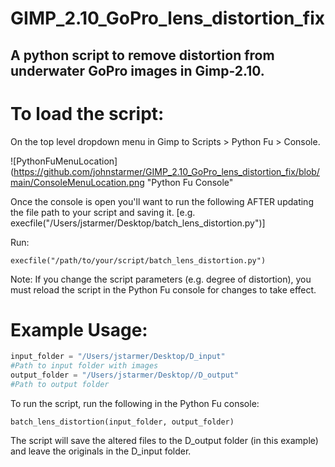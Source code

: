 # GIMP_2.10_GoPro_lens_distortion_fix
A python script to remove distortion from underwater GoPro images in Gimp-2.10.
-----

# To load the script:
On the top level dropdown menu in Gimp to Scripts > Python Fu > Console.

![PythonFuMenuLocation](https://github.com/johnstarmer/GIMP_2.10_GoPro_lens_distortion_fix/blob/main/ConsoleMenuLocation.png "Python Fu Console"

Once the console is open you'll want to run the following AFTER updating the file path to your script and saving it. [e.g. execfile("/Users/jstarmer/Desktop/batch_lens_distortion.py")]

Run:
```
execfile("/path/to/your/script/batch_lens_distortion.py")
```
Note: If you change the script parameters (e.g. degree of distortion), you must reload the script in the Python Fu console for changes to take effect.

# Example Usage:
``` python
input_folder = "/Users/jstarmer/Desktop/D_input"  
#Path to input folder with images
output_folder = "/Users/jstarmer/Desktop//D_output"  
#Path to output folder
```
To run the script, run the following in the Python Fu console:

```
batch_lens_distortion(input_folder, output_folder)
```

The script will save the altered files to the D_output folder (in this example) and leave the originals in the D_input folder.
